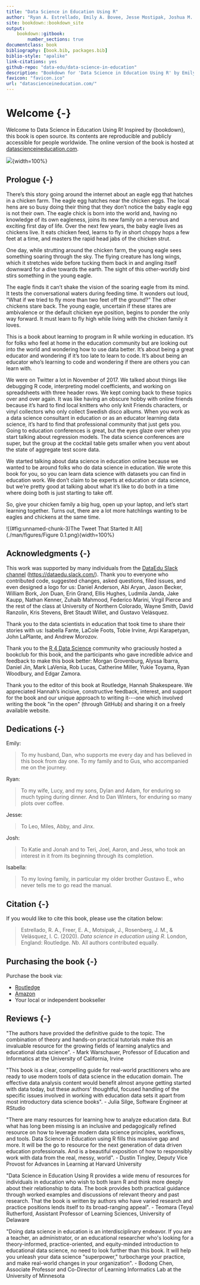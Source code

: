 ```yaml
--- 
title: "Data Science in Education Using R"
author: "Ryan A. Estrellado, Emily A. Bovee, Jesse Mostipak, Joshua M. Rosenberg, and Isabella C. Velásquez"
site: bookdown::bookdown_site
output:
    bookdown::gitbook:
        number_sections: true
documentclass: book
bibliography: [book.bib, packages.bib]
biblio-style: "apalike"
link-citations: yes
github-repo: "data-edu/data-science-in-education"
description: "Bookdown for 'Data Science in Education Using R' by Emily A. Bovee, Ryan A. Estrellado, Jesse Mostipak, Joshua M. Rosenberg, and Isabella C. Velásquez to be published by Routledge in 2020"
favicon: "favicon.ico"
url: "datascienceineducation.com/"
---
```




# Welcome {-}

Welcome to Data Science in Education Using R! Inspired by {bookdown}, this book is open source. Its contents are reproducible and publicly accessible for people worldwide. The online version of the book is hosted at [datascienceineducation.com](https://datascienceineducation.com/).

![](dsieur-cover-routledge.jpg){width=100%}

## Prologue {-}

There’s this story going around the internet about an eagle egg that hatches in a chicken farm. The eagle egg hatches near the chicken eggs. The local hens are so busy doing their thing that they don’t notice the baby eagle egg is not their own. The eagle chick is born into the world and, having no knowledge of its own eagleness, joins its new family on a nervous and exciting first day of life. Over the next few years, the baby eagle lives as chickens live. It eats chicken feed, learns to fly in short choppy hops a few feet at a time, and masters the rapid head jabs of the chicken strut. 

One day, while strutting around the chicken farm, the young eagle sees something soaring through the sky. The flying creature has long wings, which it stretches wide before tucking them back in and angling itself downward for a dive towards the earth. The sight of this other-worldly bird stirs something in the young eagle. 

The eagle finds it can’t shake the vision of the soaring eagle from its mind. It tests the conversational waters during feeding time. It wonders out loud, “What if we tried to fly more than two feet off the ground?” The other chickens stare back. The young eagle, uncertain if these stares are ambivalence or the default chicken eye position, begins to ponder the only way forward. It must learn to fly high while living with the chicken family it loves.

This is a book about learning to program in R while working in education. It’s for folks who feel at home in the education community but are looking out into the world and wondering how to use data better. It’s about being a great educator and wondering if it’s too late to learn to code. It’s about being an educator who’s learning to code and wondering if there are others you can learn with. 

We were on Twitter a lot in November of 2017. We talked about things like debugging R code, interpreting model coefficients, and working on spreadsheets with three header rows. We kept coming back to these topics over and over again. It was like having an obscure hobby with online friends because it’s hard to find local knitters who only knit Friends characters, or vinyl collectors who only collect Swedish disco albums. When you work as a data science consultant in education or as an educator learning data science, it’s hard to find that professional community that just gets you. Going to education conferences is great, but the eyes glaze over when you start talking about regression models. The data science conferences are super, but the group at the cocktail table gets smaller when you vent about the state of aggregate test score data. 

We started talking about data science in education online because we wanted to be around folks who do data science in education. We wrote this book for you, so you can learn data science with datasets you can find in education work. We don’t claim to be experts at education or data science, but we’re pretty good at talking about what it’s like to do both in a time where doing both is just starting to take off. 

So, give your chicken family a big hug, open up your laptop, and let’s start learning together. Turns out, there are a lot more hatchlings wanting to be eagles and chickens at the same time.

![(\#fig:unnamed-chunk-3)The Tweet That Started It All](./man/figures/Figure 0.1.png){width=100%}

## Acknowledgments {-}

This work was supported by many individuals from the [DataEdu Slack channel](https://dataedu.slack.com/) (https://dataedu.slack.com/). Thank you to everyone who contributed code, suggested changes, asked questions, filed issues, and even designed a logo for us: Daniel Anderson, Abi Aryan, Jason Becker, William Bork, Jon Duan, Erin Grand, Ellis Hughes, Ludmila Janda, Jake Kaupp, Nathan Kenner, Zuhaib Mahmood, Federico Marini,  Virgil Pierce and the rest of the class at University of Northern Colorado, Wayne Smith, David Ranzolin, Kris Stevens, Bret Staudt Willet, and Gustavo Velásquez.

Thank you to the data scientists in education that took time to share their stories with us: Isabella Fante, LaCole Foots, Tobie Irvine, Arpi Karapetyan, John LaPlante, and Andrew Morozov.

Thank you to the [R 4 Data Science](https://app.slack.com/client/T6UC1DKJQ/C6VCZPGPR) community who graciously hosted a bookclub for this book, and the participants who gave incredible advice and feedback to make this book better: Morgan Grovenburg, Alyssa Ibarra, Daniel Jin, Mark LaVenia, Rob Lucas, Catherine Miller, Yukie Toyama, Ryan Woodbury, and Edgar Zamora.

Thank you to the editor of this book at Routledge, Hannah Shakespeare. We appreciated Hannah’s incisive, constructive feedback, interest, and support for the book and our unique approach to writing it---one which involved writing the book "in the open" (through GitHub) and sharing it on a freely available website.

## Dedications {-}

Emily:

> To my husband, Dan, who supports me every day and has believed in this book from day one. To my family and to Gus, who accompanied me on the journey.

Ryan:

> To my wife, Lucy, and my sons, Dylan and Adam, for enduring so much typing during dinner. And to Dan Winters, for enduring so many plots over coffee.

Jesse:

> To Leo, Miles, Abby, and Jinx.

Josh: 

> To Katie and Jonah and to Teri, Joel, Aaron, and Jess, who took an interest in it from its beginning through its completion. 

Isabella:

> To my loving family, in particular my older brother Gustavo E., who never tells me to go read the manual.

## Citation {-}

If you would like to cite this book, please use the citation below:

> Estrellado, R. A., Freer, E. A., Motsipak, J., Rosenberg, J. M., & Velásquez, I. C. (2020). *Data science in education using R*. London, England: Routledge. *Nb.* All authors contributed equally. 

## Purchasing the book {-}

Purchase the book via:

- [Routledge](https://www.routledge.com/Data-Science-in-Education-Using-R/Estrellado-Freer-Mostipak-Rosenberg-Velasquez/p/book/9780367422257)
- [Amazon](https://www.amazon.com/Data-Science-Education-Using-R/dp/0367422255/ref=sr_1_2?dchild=1&keywords=data+science+in+education+using+r&qid=1593880609&sr=8-2)
- Your local or independent bookseller

## Reviews {-}

"The authors have provided the definitive guide to the topic. The combination of theory and hands-on practical tutorials make this an invaluable resource for the growing fields of learning analytics and educational data science". - Mark Warschauer, Professor of Education and Informatics at the University of California, Irvine

"This book is a clear, compelling guide for real-world practitioners who are ready to use modern tools of data science in the education domain. The effective data analysis content would benefit almost anyone getting started with data today, but these authors' thoughtful, focused handling of the specific issues involved in working with education data sets it apart from most introductory data science books". - Julia Silge, Software Engineer at RStudio

"There are many resources for learning how to analyze education data. But what has long been missing is an inclusive and pedagogically refined resource on how to leverage modern data science principles, workflows, and tools. Data Science in Education using R fills this massive gap and more. It will be the go to resource for the next generation of data driven education professionals. And is a beautiful exposition of how to responsibly work with data from the real, messy, world". - Dustin Tingley, Deputy Vice Provost for Advances in Learning at Harvard University

"Data Science in Education Using R provides a wide menu of resources for individuals in education who wish to both learn R and think more deeply about their relationship to data. The book provides both practical guidance through worked examples and discussions of relevant theory and past research. That the book is written by authors who have varied research and practice positions lends itself to its broad-ranging appeal". - Teomara (Teya) Rutherford, Assistant Professor of Learning Sciences, University of Delaware

"Doing data science in education is an interdisciplinary endeavor. If you are a teacher, an administrator, or an educational researcher who's looking for a theory-informed, practice-oriented, and equity-minded introduction to educational data science, no need to look further than this book. It will help you unleash your data science "superpower," turbocharge your practice, and make real-world changes in your organization". - Bodong Chen, Associate Professor and Co-Director of Learning Informatics Lab at the University of Minnesota
